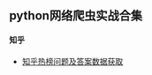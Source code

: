 ## python网络爬虫实战合集
#### 知乎
- [知乎热榜问题及答案数据获取](https://www.shanyonggang.cn/article_detail/65/ "知乎热榜问题及答案数据获取")
